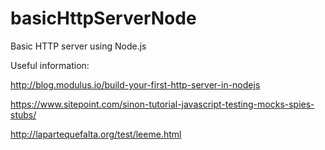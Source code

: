 # basicHttpServerNode
Basic HTTP server using Node.js

Useful information:

http://blog.modulus.io/build-your-first-http-server-in-nodejs

https://www.sitepoint.com/sinon-tutorial-javascript-testing-mocks-spies-stubs/

http://lapartequefalta.org/test/leeme.html
